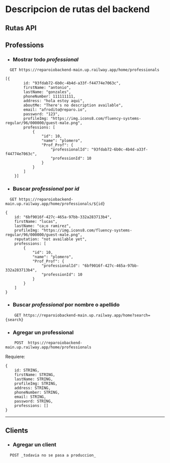 # Descripcion de rutas del backend

## Rutas API

## Professions
-   ### Mostrar todo _professional_

```
  GET https://reparoiobackend-main.up.railway.app/home/professionals
```
```
[{
        id: "93fdab72-6b0c-4b4d-a33f-f44774e7063c",
        firstName: "antonio",
        lastName: "gonzales",
        phoneNumber: 111111111,
        address: "hola estoy aqui",
        aboutMe: "There's no description available",
        email: "afrodito@reparo.io",
        password: "123",
        profileImg: "https://img.icons8.com/fluency-systems-regular/96/000000/guest-male.png",
        professions: [
            {
                "id": 10,
                "name": "plomero",
                "Prof_Prof": {
                    "professionalId": "93fdab72-6b0c-4b4d-a33f-f44774e7063c",
                    "professionId": 10
                }
            }
        ]
    }]
```

-   ### Buscar _professional_ por _id_

```
  GET https://reparoiobackend-main.up.railway.app/home/professionals/${id}
```

```
{
    id: "6bf9016f-427c-465a-97bb-332a283713b4",
    firstName: "lucas",
    lastName: "ca;o ramirez",
    profileImg: "https://img.icons8.com/fluency-systems-regular/96/000000/guest-male.png",
    reputation: "not available yet",
    professions: [
        {
            "id": 10,
            "name": "plomero",
            "Prof_Prof": {
                "professionalId": "6bf9016f-427c-465a-97bb-332a283713b4",
                "professionId": 10
            }
        }
    ]
}
```

-   ### Buscar _professional_ por nombre o apellido

```
    GET https://reparoiobackend-main.up.railway.app/home?search={search}
```


-   ### Agregar un professional
```
    POST  https://reparoiobackend-main.up.railway.app/home/professionals
```
Requiere:
```
{
    id: STRING,
    firstName: STRING,
    lastName: STRING,
    profileImg: STRING,
    address: STRING,
    phoneNumber: STRING,
    email: STRING,
    password: STRING,
    professions: []
}
```


---
##  Clients
-   ### Agregar un client
```
  POST _todavia no se pasa a produccion_
```

